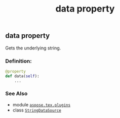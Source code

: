 ﻿---
title: data property
second_title: Aspose.TeX for Python via .NET API References
description: 
type: docs
weight: 30
url: /python-net/aspose.tex.plugins/stringdatasource/data/
is_root: false
---

## data property


Gets the underlying string.
### Definition:
```python
@property
def data(self):
    ...
```

### See Also
* module [`aspose.tex.plugins`](../../)
* class [`StringDataSource`](/tex/python-net/aspose.tex.plugins/stringdatasource)
